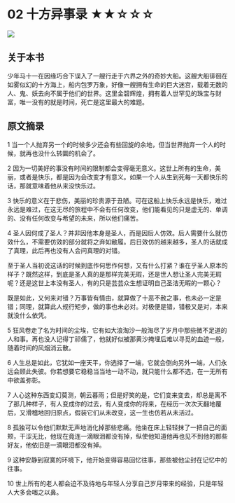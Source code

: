 # 02 十方异事录 ★★☆☆☆

![](02%20%E5%8D%81%E6%96%B9%E5%BC%82%E4%BA%8B%E5%BD%95%20%E2%98%85%E2%98%85%E2%98%86%E2%98%86%E2%98%86/5ED8715A-D25D-4741-A879-8AEABEE55AB7.png)

## 关于本书

少年马十一在因缘巧合下误入了一艘行走于六界之外的奇妙大船。这艘大船徘徊在如雾似幻的十方海上，船内包罗万象，好像一艘拥有生命的巨大迷宫，载着无数的人、鬼、妖去向不属于他们的世界。这里金碧辉煌，拥有着人世罕见的珠宝与财富，唯一没有的就是时间，死亡是这里最大的难题。

## 原文摘录

1 当一个人抛弃另一个的时候多少还会有些回旋的余地，但当世界抛弃一个人的时候，就再也没什么转圜的机会了。

2 因为一切美好的事没有时间的限制都会变得毫无意义。这世上所有的生命，美丽，或者是快乐，都是因为会改变才有意义。如果一个人从生到死每一天都快乐的话，那就意味着他从来没快乐过。

3 快乐的意义在于悲伤，美丽的珍贵源于丑陋。可在这船上快乐永远是快乐，难过永远是难过，在这无尽的旅程中不会有任何改变，他们能看见的只是虚无的、单调的、没有任何改变与希望的未来，所以他们痛苦。

4 圣人因何成了圣人？并非因他本身是圣人，而是因后人仿效。后人需要什么就仿效什么，不需要仿效的部分就将之弃如敝履。后日效仿的越来越多，圣人的话就成了真理，此后再也没有人会问真理的对错。

至于圣人当初说这话的时候到底作何思作何想，又有什么打紧？谁在乎圣人原本的样子？既然这样，到底是圣人真的是那样完美无瑕，还是世人想让圣人完美无瑕呢？还是这世上本没有圣人，有的只是芸芸众生想证明自己圣洁无暇的一颗心？

既是如此，又何来对错？万事皆有情由，就算做了十恶不赦之事，也未必一定是错；同理，就算此人规行矩步，做的事也未必对。对极便是错，错极又是对，本来就没什么依凭。

5 狂风卷走了名为时间的尘埃，它有如大浪淘沙一般淘尽了岁月中那些微不足道的人和事。再也没人记得丁祁儒了，他就好似被那黄沙掩埋后难以寻觅的血迹一般，随着时间的风烟消云散。

6 人生总是如此，它犹如一座天平，你选择了一端，它就会倒向另外一端，人们永远会顾此失彼。你若想要它稳稳当当地一动不动，就只能什么都不选，在一无所有中欲盖弥彰。

7 人心这种东西变幻莫测，朝云暮雨；但是好笑的是，它们变来变去，却总是离不了那几种样子，有人变成你的过去，有人变成你的将来，在经历一次次天翻地覆后，又滑稽地回归原点，假装它们从未改变，这一生也仿若从未活过。

8 孤独可以令他们默默无声地消化掉那些悲痛。他坐在床上轻轻抹了一把自己的面颊，干涩无比，他现在竟连一滴眼泪都没有掉，纵使他知道他再也见不到他的那些好友，他依旧是一滴眼泪都没有掉。

9 这种安静到寂寞的环境下，他开始变得容易回忆往事，那些被他尘封在记忆中的往事。

10 世上所有的老人都会迫不及待地与年轻人分享自己岁月带来的经验，只是年轻人大多会嗤之以鼻。